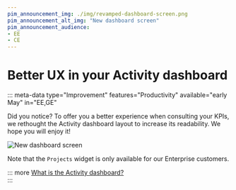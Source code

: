 ```yaml
---
pim_announcement_img: ./img/revamped-dashboard-screen.png
pim_announcement_alt_img: "New dashboard screen"
pim_announcement_audience:
- EE
- CE
---
```


# Better UX in your Activity dashboard
::: meta-data type="Improvement" features="Productivity" available="early May" in="EE,GE"

Did you notice? To offer you a better experience when consulting your KPIs, we rethought the Activity dashboard layout to increase its readability. We hope you will enjoy it!

![New dashboard screen](../img/revamped-dashboard-screen.png)

Note that the `Projects` widget is only available for our Enterprise customers.

::: more
[What is the Activity dashboard?](../articles/discover-the-dashboard.html)  
:::
